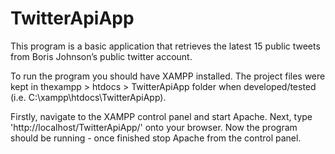 # TwitterApiApp
This program is a basic application that retrieves the latest 15 public tweets from Boris Johnson’s public twitter account.


To run the program you should have XAMPP installed. The project files were kept in thexampp > htdocs > TwitterApiApp folder when developed/tested 
(i.e. C:\xampp\htdocs\TwitterApiApp).


Firstly, navigate to the XAMPP control panel and start Apache.
Next, type 'http://localhost/TwitterApiApp/' onto your browser.
Now the program should be running - once finished stop Apache from the control panel.
